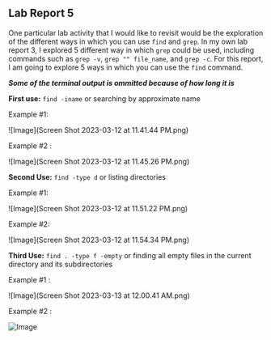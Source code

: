 __Lab Report 5__
---
One particular lab activity that I would like to revisit would be the exploration of the different ways in which you can use `find` and `grep`. In my 
own lab report 3, I explored 5 different way in which `grep` could be used, including commands such as `grep -v`, `grep "" file_name`, and `grep -c`.
For this report, I am going to explore 5 ways in which you can use the `find` command.

***Some of the terminal output is ommitted because of how long it is***

__First use:__  `find -iname` or searching by approximate name

Example #1:

![Image](Screen Shot 2023-03-12 at 11.41.44 PM.png)

Example #2 :

![Image](Screen Shot 2023-03-12 at 11.45.26 PM.png)


__Second Use:__ `find -type d` or listing directories

Example #1:

![Image](Screen Shot 2023-03-12 at 11.51.22 PM.png)

Example #2:

![Image](Screen Shot 2023-03-12 at 11.54.34 PM.png)


__Third Use:__ `find . -type f -empty` or finding all empty files in the current directory and its subdirectories

Example #1 :

![Image](Screen Shot 2023-03-13 at 12.00.41 AM.png)

Example #2 :

![Image]()





